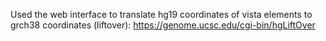 Used the web interface to translate hg19 coordinates of vista elements to grch38 coordinates (liftover): 
https://genome.ucsc.edu/cgi-bin/hgLiftOver
